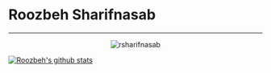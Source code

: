 # Roozbeh Sharifnasab
---

<p align="center"> <img src="https://github-readme-stats.vercel.app/api/top-langs/?username=rsharifnasab&layout=compact" alt="rsharifnasab" /> </p>


[![Roozbeh's github stats](https://github-readme-stats.vercel.app/api?username=rsharifnasab&show_icons=true&theme=shades-of-purple)](https://github.com/anuraghazra/github-readme-stats)



